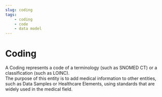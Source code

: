 ```yaml
---
slug: coding
tags:
    - coding
    - code
    - data model
---
```

# Coding
A Coding represents a code of a terminology (such as SNOMED CT) or a classification (such as LOINC).  
The purpose of this entity is to add medical information to other entities, such as Data Samples or Healthcare Elements,
using standards that are widely used in the medical field.

